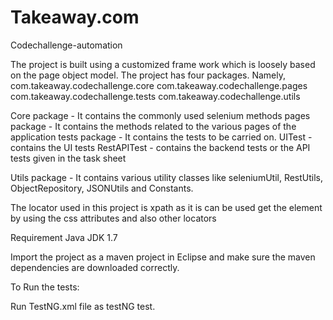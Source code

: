 # Takeaway.com
Codechallenge-automation

The project is built using a customized frame work which is loosely based on the page object model. The project has four packages.
Namely,
com.takeaway.codechallenge.core
com.takeaway.codechallenge.pages
com.takeaway.codechallenge.tests
com.takeaway.codechallenge.utils

Core package - It contains the commonly used selenium methods
pages package - It contains the methods related to the various pages of the application
tests package - It contains the tests to be carried on.
		UITest - contains the UI tests
		RestAPITest - contains the backend tests or the API tests given in the task sheet
		
Utils package - It contains various utility classes like seleniumUtil, RestUtils, ObjectRepository, JSONUtils and Constants.

The locator used in this project is xpath as it is can be used get the element by using the css attributes and also other locators


Requirement Java JDK 1.7

Import the project as a maven project in Eclipse and make sure the maven dependencies are downloaded correctly.

To Run the tests:

Run TestNG.xml file as testNG test.


